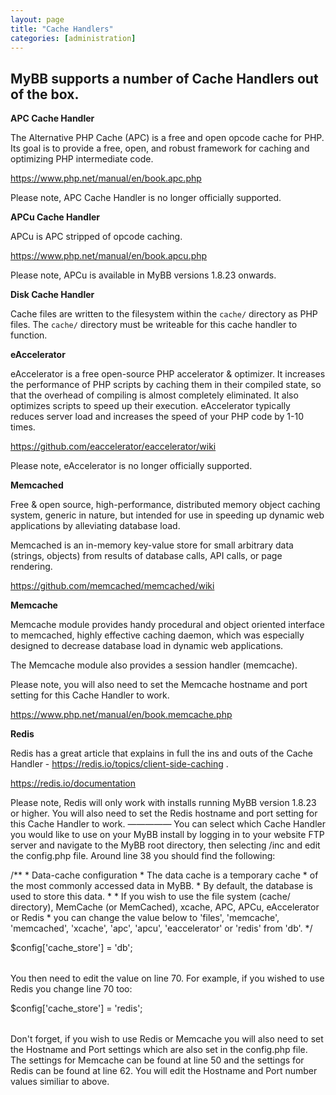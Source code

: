 ```yaml
---
layout: page
title: "Cache Handlers"
categories: [administration]
---
```


## MyBB supports a number of Cache Handlers out of the box. 

**APC Cache Handler**

The Alternative PHP Cache (APC) is a free and open opcode cache for PHP. Its goal is to provide a free, open, and robust framework for caching and optimizing PHP intermediate code. 

https://www.php.net/manual/en/book.apc.php

Please note, APC Cache Handler is no longer officially supported.

**APCu Cache Handler**

APCu is APC stripped of opcode caching. 

https://www.php.net/manual/en/book.apcu.php

Please note, APCu is available in MyBB versions 1.8.23 onwards. 

**Disk Cache Handler**

Cache files are written to the filesystem within the `cache/` directory as PHP files. The `cache/` directory must be writeable for this cache handler to function.


**eAccelerator**

eAccelerator is a free open-source PHP accelerator & optimizer. It increases the performance of PHP scripts by caching them in their compiled state, so that the overhead of compiling is almost completely eliminated. It also optimizes scripts to speed up their execution. eAccelerator typically reduces server load and increases the speed of your PHP code by 1-10 times. 

https://github.com/eaccelerator/eaccelerator/wiki

Please note, eAccelerator is no longer officially supported.

**Memcached**

Free & open source, high-performance, distributed memory object caching system, generic in nature, but intended for use in speeding up dynamic web applications by alleviating database load.

Memcached is an in-memory key-value store for small arbitrary data (strings, objects) from results of database calls, API calls, or page rendering.

https://github.com/memcached/memcached/wiki

**Memcache**

Memcache module provides handy procedural and object oriented interface to memcached, highly effective caching daemon, which was especially designed to decrease database load in dynamic web applications.

The Memcache module also provides a session handler (memcache). 

Please note, you will also need to set the Memcache hostname and port setting for this Cache Handler to work.

https://www.php.net/manual/en/book.memcache.php

**Redis**

Redis has a great article that explains in full the ins and outs of the Cache Handler - https://redis.io/topics/client-side-caching .

https://redis.io/documentation

Please note, Redis will only work with installs running MyBB version 1.8.23 or higher. You will also need to set the Redis hostname and port setting for this Cache Handler to work.
—————
You can select which Cache Handler you would like to use on your MyBB install by logging in to your website FTP server and navigate to the MyBB root directory, then selecting /inc and edit the config.php file. Around line 38 you should find the following:

<table>
  /**
 * Data-cache configuration
 *  The data cache is a temporary cache
 *  of the most commonly accessed data in MyBB.
 *  By default, the database is used to store this data.
 *
 *  If you wish to use the file system (cache/ directory), MemCache (or MemCached), xcache, APC, APCu, eAccelerator or Redis
 *  you can change the value below to 'files', 'memcache', 'memcached', 'xcache', 'apc', 'apcu', 'eaccelerator' or 'redis' from 'db'.
 */

$config['cache_store'] = 'db';
</table>

You then need to edit the value on line 70. For example, if you wished to use Redis you change line 70 too:

<table>
  $config['cache_store'] = 'redis';
</table>

Don't forget, if you wish to use Redis or Memcache you will also need to set the Hostname and Port settings which are also set in the config.php file. The settings for Memcache can be found at line 50 and the settings for Redis can be found at line 62. You will edit the Hostname and Port number values similiar to above.
